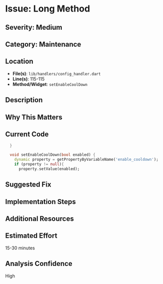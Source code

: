 # Issue: Long Method

## Severity: Medium

## Category: Maintenance

## Location
- **File(s)**: `lib/handlers/config_handler.dart`
- **Line(s)**: 115-115
- **Method/Widget**: `setEnableCoolDown`

## Description


## Why This Matters


## Current Code
```dart
  }

  void setEnableCoolDown(bool enabled) {
    dynamic property = getPropertyByVariableName('enable_cooldown');
    if (property != null){
      property.setValue(enabled);
```

## Suggested Fix


## Implementation Steps


## Additional Resources


## Estimated Effort
15-30 minutes

## Analysis Confidence
High
